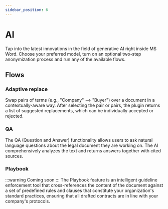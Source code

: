 ```yaml
---
sidebar_position: 6
---
```


# AI

Tap into the latest innovations in the field of generative AI right inside MS Word. Choose your preferred model, turn on an optional two-step anonymization process and run any of the available flows.

## Flows

### Adaptive replace

Swap pairs of terms (e.g., "Company" –> "Buyer") over a document in a contextually-aware way. After selecting the pair or pairs, the plugin returns a list of suggested replacements, which can be individually accepted or rejected.

### QA

The QA (Question and Answer) functionality allows users to ask natural language questions about the legal document they are working on. The AI comprehensively analyzes the text and returns answers together with cited sources.

### Playbook

:::warning Coming soon
:::
The Playbook feature is an intelligent guideline enforcement tool that cross-references the content of the document against a set of predefined rules and clauses that constitute your organization's standard practices, ensuring that all drafted contracts are in line with your company's protocols.
